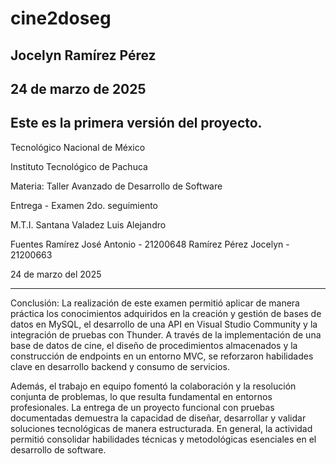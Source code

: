 # cine2doseg
## Jocelyn Ramírez Pérez 
## 24 de marzo de 2025
Este es la primera versión del proyecto.
--------------------------------------------------------
Tecnológico Nacional de México

Instituto Tecnológico de Pachuca

Materia:  Taller Avanzado de Desarrollo de Software

Entrega - Examen 2do. seguimiento

M.T.I. Santana Valadez Luis Alejandro

Fuentes Ramírez José Antonio - 21200648
Ramírez Pérez Jocelyn - 21200663


24 de marzo del 2025

---------------------------------------------------------

Conclusión: La realización de este examen permitió aplicar de manera práctica los conocimientos adquiridos en la creación y gestión de bases de datos en MySQL, el desarrollo de una API en Visual Studio Community y la integración de pruebas con Thunder. A través de la implementación de una base de datos de cine, el diseño de procedimientos almacenados y la construcción de endpoints en un entorno MVC, se reforzaron habilidades clave en desarrollo backend y consumo de servicios.

Además, el trabajo en equipo fomentó la colaboración y la resolución conjunta de problemas, lo que resulta fundamental en entornos profesionales. La entrega de un proyecto funcional con pruebas documentadas demuestra la capacidad de diseñar, desarrollar y validar soluciones tecnológicas de manera estructurada. En general, la actividad permitió consolidar habilidades técnicas y metodológicas esenciales en el desarrollo de software. 